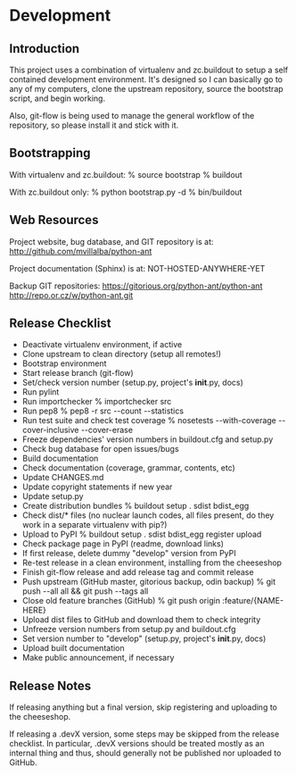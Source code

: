 Development
===========

Introduction
------------
This project uses a combination of virtualenv and zc.buildout to setup a self
contained development environment. It's designed so I can basically go to any
of my computers, clone the upstream repository, source the bootstrap script,
and begin working.

Also, git-flow is being used to manage the general workflow of the repository,
so please install it and stick with it.


Bootstrapping
-------------
With virtualenv and zc.buildout:
% source bootstrap
% buildout

With zc.buildout only:
% python bootstrap.py -d
% bin/buildout


Web Resources
-------------
Project website, bug database, and GIT repository is at:
http://github.com/mvillalba/python-ant

Project documentation (Sphinx) is at:
NOT-HOSTED-ANYWHERE-YET

Backup GIT repositories:
https://gitorious.org/python-ant/python-ant
http://repo.or.cz/w/python-ant.git


Release Checklist
-----------------
 * Deactivate virtualenv environment, if active
 * Clone upstream to clean directory (setup all remotes!)
 * Bootstrap environment
 * Start release branch (git-flow)
 * Set/check version number (setup.py, project's __init__.py, docs)
 * Run pylint
 * Run importchecker
   % importchecker src
 * Run pep8
   % pep8 -r src --count --statistics
 * Run test suite and check test coverage
   % nosetests --with-coverage --cover-inclusive --cover-erase
 * Freeze dependencies' version numbers in buildout.cfg and setup.py
 * Check bug database for open issues/bugs
 * Build documentation
 * Check documentation (coverage, grammar, contents, etc)
 * Update CHANGES.md
 * Update copyright statements if new year
 * Update setup.py
 * Create distribution bundles
   % buildout setup . sdist bdist_egg
 * Check dist/* files (no nuclear launch codes, all files present, do they work
   in a separate virtualenv with pip?)
 * Upload to PyPI
   % buildout setup . sdist bdist_egg register upload
 * Check package page in PyPI (readme, download links)
 * If first release, delete dummy "develop" version from PyPI
 * Re-test release in a clean environment, installing from the cheeseshop
 * Finish git-flow release and add release tag and commit release
 * Push upstream (GitHub master, gitorious backup, odin backup)
   % git push --all all && git push --tags all
 * Close old feature branches (GitHub)
   % git push origin :feature/{NAME-HERE}
 * Upload dist files to GitHub and download them to check integrity
 * Unfreeze version numbers from setup.py and buildout.cfg
 * Set version number to "develop" (setup.py, project's __init__.py, docs)
 * Upload built documentation
 * Make public announcement, if necessary


Release Notes
-------------
If releasing anything but a final version, skip registering and uploading to
the cheeseshop.

If releasing a .devX version, some steps may be skipped from the release
checklist. In particular, .devX versions should be treated mostly as an
internal thing and thus, should generally not be published nor uploaded to
GitHub.

